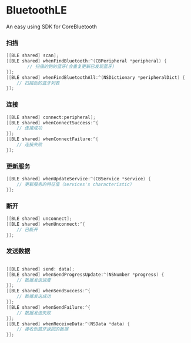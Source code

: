 # BluetoothLE
An easy using SDK for CoreBluetooth



### 扫描

```objective-c
[[BLE shared] scan];
[[BLE shared] whenFindBluetooth:^(CBPeripheral *peripheral) {
        // 扫描的到的蓝牙(会重复更新已发现蓝牙)
}];
[[BLE shared] whenFindBluetoothAll:^(NSDictionary *peripheralDict) {
	// 扫描到的蓝牙列表
}];
```



### 连接

```objective-c
[[BLE shared] connect:peripheral];
[[BLE shared] whenConnectSuccess:^{
	// 连接成功
}];
[[BLE shared] whenConnectFailure:^{
	// 连接失败
}];
```



### 更新服务

```objective-c
[[BLE shared] whenUpdateService:^(CBService *service) {
	// 更新服务的特征值（services's characteristic）
}];
```



### 断开

```objective-c
[[BLE shared] unconnect];
[[BLE shared] whenUnconnect:^{
	// 已断开
}];
```



### 发送数据

```objective-c

[[BLE shared] send: data];
[[BLE shared] whenSendProgressUpdate:^(NSNumber *progress) {
	// 数据发送进度
}];
[[BLE shared] whenSendSuccess:^{
	// 数据发送成功
}];
[[BLE shared] whenSendFailure:^{
	// 数据发送失败
}];
[[BLE shared] whenReceiveData:^(NSData *data) {
	// 接收到蓝牙返回的数据
}];

```

